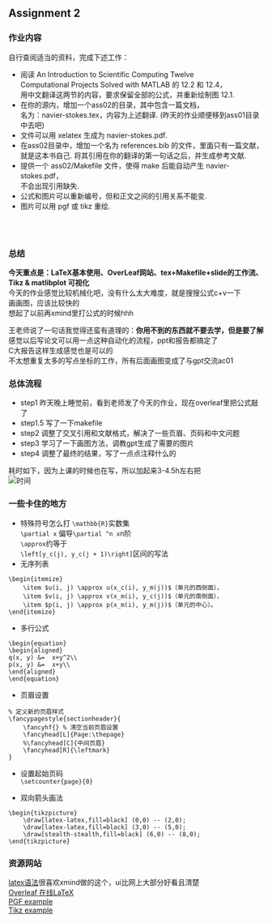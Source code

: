## Assignment 2

### 作业内容
自行查阅适当的资料，完成下述工作：</br>
- 阅读 An Introduction to Scientific Computing Twelve</br>
Computational Projects Solved with MATLAB 的 12.2 和 12.4，</br>
用中文翻译这两节的内容，要求保留全部的公式，并重新绘制图 12.1.</br>
- 在你的源内，增加一个ass02的目录，其中包含一篇文档，</br>
名为：navier-stokes.tex，内容为上述翻译. (昨天的作业顺便移到ass01目录中去吧)</br>
- 文件可以用 xelatex 生成为 navier-stokes.pdf.</br>
- 在ass02目录中，增加一个名为 references.bib 的文件，里面只有一篇文献，</br>
就是这本书自己. 将其引用在你的翻译的第一句话之后，并生成参考文献.</br>
- 提供一个 ass02/Makefile 文件，使得 make 后能自动产生 navier-stokes.pdf，</br>
不会出现引用缺失.</br>
- 公式和图片可以重新编号，但和正文之间的引用关系不能变.</br>
- 图片可以用 pgf 或 tikz 重绘.</br>

</br>
</br>

### 总结
**今天重点是：LaTeX基本使用、OverLeaf网站、tex+Makefile+slide的工作流、Tikz & matlibplot 可视化**</br>
今天的作业感觉比较机械化吧，没有什么太大难度，就是搜搜公式c+v一下</br>
画画图，应该比较快的</br>
想起了以前再xmind里打公式的时候hhh</br>

王老师说了一句话我觉得还蛮有道理的：**你用不到的东西就不要去学，但是要了解**</br>
感觉以后写论文可以用一点这种自动化的流程，ppt和报告都搞定了</br>
C大报告这样生成感觉也是可以的</br>
不太想重复太多的写点坐标的工作，所有后面画图变成了与gpt交流ac01</br>


### 总体流程
- step1 昨天晚上睡觉前，看到老师发了今天的作业，现在overleaf里把公式敲了</br>
- step1.5 写了一下makefile</br>
- step2 调整了交叉引用和文献格式，解决了一些页眉、页码和中文问题</br>
- step3 学习了一下画图方法，调教gpt生成了需要的图片</br>
- step4 调整了最终的结果，写了一点点注释什么的</br>

耗时如下，因为上课的时候也在写，所以加起来3-4.5h左右把</br>
![时间](https://gitee.com/philfan/my-images/raw/master/20230704130237.png)


### 一些卡住的地方

- 特殊符号怎么打
`\mathbb{R}`实数集</br>
`\partial x` 偏导`\partial ^n x`n阶</br>
` \approx `约等于</br>
`\left[y_c(j), y_c(j + 1)\right]`区间的写法</br>
- 无序列表</br>
```
\begin{itemize}
    \item $u(i, j) \approx u(x_c(i), y_m(j))$（单元的西侧面），
    \item $v(i, j) \approx v(x_m(i), y_c(j))$（单元的南侧面），
    \item $p(i, j) \approx p(x_m(i), y_m(j))$（单元的中心）。
\end{itemize}
```

- 多行公式</br>
```
\begin{equation}
\begin{aligned}
q(x, y) &=  x+y^2\\
p(x, y) &=  x+y\\
\end{aligned}
\end{equation}
```
- 页眉设置</br>
```
% 定义新的页眉样式
\fancypagestyle{sectionheader}{
    \fancyhf{} % 清空当前页眉设置
	\fancyhead[L]{Page:\thepage}
	%\fancyhead[C]{中间页眉}
	\fancyhead[R]{\leftmark}
}
```
- 设置起始页码</br>
`\setcounter{page}{0}`

- 双向箭头画法</br>

```
\begin{tikzpicture}
    \draw[latex-latex,fill=black] (0,0) -- (2,0);
    \draw[latex-latex,fill=black] (3,0) -- (5,0);
    \draw[stealth-stealth,fill=black] (6,0) -- (8,0);
\end{tikzpicture}
```
### 资源网站
[latex语法](https://xmind.cn/faq/question/equation/)很喜欢xmind做的这个，ui比网上大部分好看且清楚</br>
[Overleaf 在线LaTeX](https://cn.overleaf.com/project)</br>
[PGF example](https://pgfplots.net/)</br>
[Tikz example](https://texample.net/tikz/examples/all/)</br>
